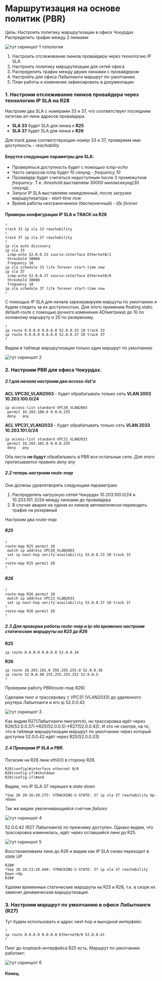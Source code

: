 # Маршрутизация на основе политик (PBR)

Цель: Настроить политику маршрутизации в офисе Чокурдах
Распределить трафик между 2 линками

![тут скриншот 1 топология](https://github.com/degreekeeper/otus-network/blob/master/less_09_PBR_IPSLA/screenshots/Screenshot_1.jpg)

1. Настроить отслеживание линков провайдера через технологию IP SLA
2. Настроить политику маршрутизации для сетей офиса
3.  Распределить трафик между двумя линками с провайдером
4. Настройть для офиса Лабытнанги маршрут по-умолчанию
5. План работы и изменения зафиксировать в документации

### 1. Настроим отслеживание линков провайдера через технологию IP SLA на R28

Настроим два SLA с номерами 33 и 37, что соответствует последним октетам ап-линк адресов провайдера. 

- **SLA 33** будет SLA для линка к **R25**
- **SLA 37** будет SLA для линка к **R26**

Для track даем соответствующие номер 33 и 37, проверяем ими доступность - *reachability* 

#### Берутся следующие параметры для SLA:

- Проверяться доступность будет с помощью *icmp-echo*
- Часто запросов icmp будет 10 секунд - *frequency 10*
- Провайдер будет считаться недоступным после 3 промежутков *frequency*. Т.е. *threshold* выставляем *30000* миллисекунд(30 секунд).
- Запуск IP SLA выставляем немедленный, после загрузки маршрутизатора - *start-time now*
- Время работы неограниченное (беспконечный) - *life forever* 

#### Примеры конфигурации IP SLA и TRACK на R28

```
!
track 33 ip sla 33 reachability
!
track 37 ip sla 37 reachability
!
ip sla auto discovery
ip sla 33
 icmp-echo 52.0.0.33 source-interface Ethernet0/1
 threshold 30000
 frequency 10
ip sla schedule 33 life forever start-time now
ip sla 37
 icmp-echo 52.0.0.37 source-interface Ethernet0/0
 threshold 30000
 frequency 10
ip sla schedule 37 life forever start-time now
!
```

С помощью IP SLA для начала зарезервируем маршуты по умолчанию и будем следить за их доступностью. Для этого применим floating static default-route с помощью ручного изменения AD(метрики) до 10 по основному маршруту и 20 по резервному.

```
!
ip route 0.0.0.0 0.0.0.0 52.0.0.33 10 track 33
ip route 0.0.0.0 0.0.0.0 52.0.0.37 20 track 37
!
```

Видим в таблице маршрутизации только один маршрут по умолчанию

![тут скриншот 2](https://github.com/degreekeeper/otus-network/blob/master/less_09_PBR_IPSLA/screenshots/Screenshot_2.jpg)



### 2. Настроим PBR для офиса Чокурдах.

##### 2.1 для начала настроим два access-list'а 



**ACL VPC30_VLAN2003** - будет обрабатывать только сеть **VLAN 2003 10.203.100.0/24**

```
ip access-list standard VPC30_VLAN2003
 permit 10.203.100.0 0.0.0.255
 deny   any
```

**ACL VPC31_VLAN2033** - будет обрабатывать только сеть **VLAN 2033 10.203.101.0/24**

```
ip access-list standard VPC31_VLAN2033
 permit 10.203.101.0 0.0.0.255
 deny   any
```

Оба листа **не будут** обрабатывать в PBR все остальные сети. Для этого прописывается правило *deny any*

##### 2.2 теперь настроим route-map

Они должны удовлетворять следующим параметрам:

1. Распределять нагрузкую сетей Чокурдах 10.203.100.0/24 и 10.203.101..0/24 между линками до провайдера
2. В случае аварии на одном из линков автоматически переводить трафик на резервный

Настроим два route-map



##### R25

```
!
route-map R25 permit 10
 match ip address VPC30_VLAN2003
 set ip next-hop verify-availability 52.0.0.33 10 track 33
!
route-map R25 permit 20
!
```

##### R26

```
!
route-map R26 permit 10
 match ip address VPC31_VLAN2033
 set ip next-hop verify-availability 52.0.0.37 10 track 37
!
route-map R26 permit 20
!
```



##### 2.3 Для проверки работы route-map  и ip-sla временно настроим статические маршруты на R25 до R26 



**R25**

```
ip route 0.0.0.0 0.0.0.0 52.0.0.34
```

**R26**

```
ip route 10.203.101.0 255.255.255.0 52.0.0.38
ip route 52.0.0.40 255.255.255.252 52.0.0.5
!
```

Проверим работу PBR(route-map R26)

Сделаем пинг и трассировку с VPC31 (VLAN2033) до удаленного роутера Лабытнанги и его ip 52.0.0.42

![тут скриншот 3](https://github.com/degreekeeper/otus-network/blob/master/less_09_PBR_IPSLA/screenshots/Screenshot_3.jpg)

Как видим R27(Лабытнанги пингуется), но трассировка идёт через R26(52.0.0.37)->R25(52.0.0.5)->R27(52.0.0.42). И это не смотря, на то, что в таблице маршрутизации маршрут по умолчанию через который доступна 52.0.0.42 идёт через R25(52.0.0.33)

##### 2.4 Проверим IP SLA  и PBR. 

Погасим на R28 линк eth0/0 в сторону R26.

```
R28(config)#interface ethernet 0/0
R28(config-if)#shutdown
R28(config-if)#end
```

Видим, что IP SLA 37 перешел в *state down*

```
*Sep 28 20:16:20.275: %TRACKING-5-STATE: 37 ip sla 37 reachability Up->Down
```

Так же видим увеличивающийся счетчик *failures*

![тут скриншот 4](https://github.com/degreekeeper/otus-network/blob/master/less_09_PBR_IPSLA/screenshots/Screenshot_4.jpg)

52.0.0.42 (R27 Лабытнанги) по прежнему доступен. Однако видим, что трассировка изменилась, идёт через оставшийся линк до R25.

![тут скриншот 5](https://github.com/degreekeeper/otus-network/blob/master/less_09_PBR_IPSLA/screenshots/Screenshot_5.jpg)



Восстанавливаем линк до R26 и видим как IP SLA снова переходит в *state UP*

```
R28#
*Sep 28 20:23:20.449: %TRACKING-5-STATE: 37 ip sla 37 reachability Down->Up
R28#
```

Удалим временные статические маршруты на R25  и R26, т.к. в скоре их заменит динамическая маршрутизация.



### 3. Настроим маршрут по умолчанию в офисе Лабытнанги (R27)



Тут будем использовать и адрес next-hop и выходной интерфейс:

```
!
ip route 0.0.0.0 0.0.0.0 Ethernet0/0 52.0.0.41
!
```



Пинг до loopback-интерфейса R25 есть. Маршрут по умолчанию работает:



![тут скриншот 6](https://github.com/degreekeeper/otus-network/blob/master/less_09_PBR_IPSLA/screenshots/Screenshot_6.jpg)



#### Конец.